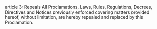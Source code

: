 article 3: Repeals
All Proclamations, Laws, Rules, Regulations, Decrees, Directives and Notices previously enforced covering matters provided hereof, without limitation, are hereby repealed and replaced by this Proclamation. 
<ul>
</ul>